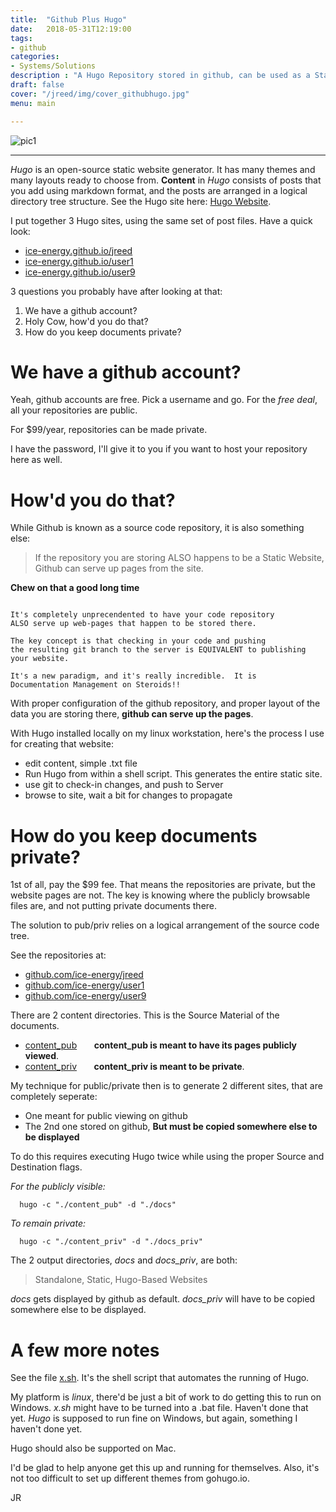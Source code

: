 ```yaml
---
title:  "Github Plus Hugo"
date:   2018-05-31T12:19:00
tags:
- github
categories:
- Systems/Solutions
description : "A Hugo Repository stored in github, can be used as a Static Website"
draft: false
cover: "/jreed/img/cover_githubhugo.jpg"
menu: main

---
```


![pic1](../img/githubhugo.jpg)

---

*Hugo* is an open-source static website generator.   It has many themes and many layouts
ready to choose from.   **Content** in *Hugo* consists of posts that you add
using markdown format, and the posts are arranged in a logical directory tree structure.
See the Hugo site here: [Hugo Website](https://gohugo.io).

I put together 3 Hugo sites, using the same set of post files.   Have a quick look:

 - [ice-energy.github.io/jreed](https://ice-energy.github.io/jreed)
 - [ice-energy.github.io/user1](https://ice-energy.github.io/user1)
 - [ice-energy.github.io/user9](https://ice-energy.github.io/user9)

3 questions you probably have after looking at that:

 1.  We have a github account?
 2.  Holy Cow, how'd you do that?
 3.  How do you keep documents private?



# We have a github account?

Yeah, github accounts are free.  Pick a username and go.
For the *free deal*, all your repositories are public.

For $99/year, repositories can be made private.

I have the password, I'll give it to you if you want to host
your repository here as well.


# How'd you do that?

While Github is known as a source code repository, it is also something else:

> If the repository you are storing ALSO happens to be a Static Website,
  Github can serve up pages from the site.

**Chew on that a good long time**

```

It's completely unprecendented to have your code repository
ALSO serve up web-pages that happen to be stored there.

The key concept is that checking in your code and pushing
the resulting git branch to the server is EQUIVALENT to publishing
your website.

It's a new paradigm, and it's really incredible.  It is
Documentation Management on Steroids!!

```

With proper configuration of the github repository, and proper layout
of the data you are storing there, **github can serve up the pages**.

With Hugo installed locally on my linux workstation, here's the process I use
for creating that website:

   - edit content, simple .txt file
   - Run Hugo from within a shell script.  This generates the entire static site.
   - use git to check-in changes, and push to Server
   - browse to site, wait a bit for changes to propagate



# How do you keep documents private?

1st of all, pay the $99 fee.   That means the repositories are private, but the
website pages are not.    The key is knowing where the publicly
browsable files are, and not putting private documents there.

The solution to pub/priv relies on a logical arrangement of the source code tree.

See the repositories at:

 - [github.com/ice-energy/jreed](https://github.com/ice-energy/jreed)
 - [github.com/ice-energy/user1](https://github.com/ice-energy/user1)
 - [github.com/ice-energy/user9](https://github.com/ice-energy/user9)

There are 2 content directories.  This is the Source Material of the documents.

 - [content_pub](https://github.com/ice-energy/jreed/tree/master/content_pub) &nbsp; &nbsp; &nbsp;  **content_pub is meant to have its pages publicly viewed**.
 - [content_priv](https://github.com/ice-energy/jreed/tree/master/content_priv) &nbsp; &nbsp; &nbsp; **content_priv is meant to be private**.

My technique for public/private then is to generate 2 different
sites, that are completely seperate:

   - One meant for public viewing on github
   - The 2nd one stored on github, **But must be copied somewhere else to be displayed**

To do this requires executing Hugo twice while using the proper Source and
Destination flags.

*For the publicly visible:*

```
  hugo -c "./content_pub" -d "./docs"
```

*To remain private:*

```
  hugo -c "./content_priv" -d "./docs_priv"
```

The 2 output directories, *docs* and *docs_priv*, are both:

>  Standalone, Static, Hugo-Based Websites

*docs* gets displayed by github as default.  *docs_priv* will have to
be copied somewhere else to be displayed.


# A few more notes

See the file [x.sh](https://github.com/ice-energy/jreed/blob/master/x.sh).
It's the shell script that automates the running of Hugo.


My platform is *linux*, there'd be just a bit of work to do getting this
to run on Windows.   *x.sh* might have to be turned into a .bat file.
Haven't done that yet.    *Hugo* is supposed to run fine on Windows, but
again, something I haven't done yet.

Hugo should also be supported on Mac.

I'd be glad to help anyone get this up and running for themselves.
Also, it's not too difficult to set up different themes from gohugo.io.


JR



























